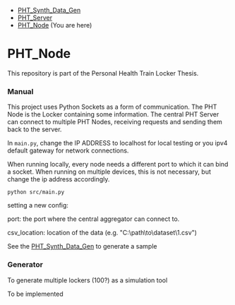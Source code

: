* [PHT_Synth_Data_Gen](https://github.com/CaspervanAarle/PHT_Synth_Data_Gen)
* [PHT_Server](https://github.com/CaspervanAarle/PHT_Server) 
* [PHT_Node](https://github.com/CaspervanAarle/PHT_Node) (You are here)

# PHT_Node

This repository is part of the Personal Health Train Locker Thesis. 



### Manual
This project uses Python Sockets as a form of communication. The PHT Node is the Locker containing some information. The central PHT Server can connect to multiple PHT Nodes, receiving requests and sending them back to the server.

In ```main.py```, change the IP ADDRESS to localhost for local testing or you ipv4 default gateway for network connections.

When running locally, every node needs a different port to which it can bind a socket. When running on multiple devices, this is not necessary, but change the ip address accordingly.

```python src/main.py```

setting a new config:

port: the port where the central aggregator can connect to.

csv_location: location of the data (e.g. "C:\path\to\dataset\1.csv")

See the [PHT_Synth_Data_Gen](https://github.com/CaspervanAarle/PHT_Synth_Data_Gen) to generate a sample


### Generator
To generate multiple lockers (100?) as a simulation tool

To be implemented
